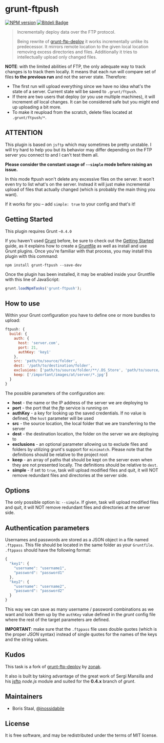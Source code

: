 # grunt-ftpush

[![NPM version](https://badge.fury.io/js/grunt-ftpush.png)](http://badge.fury.io/js/grunt-ftpush)
[![Bitdeli Badge](https://d2weczhvl823v0.cloudfront.net/inossidabile/grunt-ftpush/trend.png)](https://bitdeli.com/free "Bitdeli Badge")

> Incrementally deploy data over the FTP protocol.
>
> Being rewrite of [grunt-ftp-deploy](https://github.com/zonak/grunt-ftp-deploy) it works incrementally
> unlike its predecessor. It mirrors remote location to the given local location removing excess directories
> and files. Additionally it tries to intellectually upload only changed files.

**NOTE**: with the limited abilities of FTP, the only adequate way to track changes is to track them locally. It means that each run will compare set of files **to the previous run** and not the server state. Therefore:

  * The first run will upload everything since we have no idea what's the state of a server. Current state will be saved to `.grunt/ftpush`.
  * If there are two users that deploy (or you use multiple machines), it will increment _all_ local changes. It can be considered safe but you might end up uploading a bit more.
  * To make it reupload from the scratch, delete files located at `.grunt/ftpush/*`.

## ATTENTION

This plugin is based on `jsftp` which may sometimes be pretty unstable. I will try hard to help you but its behavior may differ depending on the FTP server you connect to and I can't test them all.

**Please consider the constant usage of `--simple` mode before raising an issue.**

In this mode ftpush won't delete any excessive files on the server. It won't even try to list what's on the server. Instead it will just make incremental upload of files that actually changed (which is probably the main thing you want).

If it works for you – add `simple: true` to your config and that's it!

## Getting Started
This plugin requires Grunt `~0.4.0`

If you haven't used [Grunt](http://gruntjs.com/) before, be sure to check out the [Getting Started](http://gruntjs.com/getting-started) guide, as it explains how to create a [Gruntfile](http://gruntjs.com/sample-gruntfile) as well as install and use Grunt plugins. Once you're familiar with that process, you may install this plugin with this command:

```shell
npm install grunt-ftpush --save-dev
```

Once the plugin has been installed, it may be enabled inside your Gruntfile with this line of JavaScript:

```js
grunt.loadNpmTasks('grunt-ftpush');
```

## How to use

Within your Grunt configuration you have to define one or more bundles to upload:

```javascript
ftpush: {
  build: {
    auth: {
      host: 'server.com',
      port: 21,
      authKey: 'key1'
    },
    src: 'path/to/source/folder',
    dest: '/path/to/destination/folder',
    exclusions: ['path/to/source/folder/**/.DS_Store', 'path/to/source/folder/**/Thumbs.db', 'dist/tmp'],
    keep: ['/important/images/at/server/*.jpg']
  }
}
```

The possible parameters of the configuration are:

- **host** - the name or the IP address of the server we are deploying to
- **port** - the port that the _ftp_ service is running on
- **authKey** - a key for looking up the saved credentials. If no value is defined, the `host` parameter will be used
- **src** - the source location, the local folder that we are transferring to the server
- **dest** - the destination location, the folder on the server we are deploying to
- **exclusions** - an optional parameter allowing us to exclude files and folders by utilizing grunt's support for `minimatch`. Please note that the definitions should be relative to the project root
- **keep** - an array of paths that should be kept on the server even when they are not presented locally. The definitions should be relative to `dest`.
- **simple** - if set to `true`, task will upload modified files and quit, it will NOT remove redundant files and directories at the server side.

## Options

The only possible option is: `--simple`. If given, task will upload modified files and quit, it will NOT remove redundant files and directories at the server side.

## Authentication parameters

Usernames and passwords are stored as a JSON object in a file named `.ftppass`. This file should be located in the same folder as your `Gruntfile`. `.ftppass` should have the following format:

```javascript
{
  "key1": {
    "username": "username1",
    "password": "password1"
  },
  "key2": {
    "username": "username2",
    "password": "password2"
  }
}
```

This way we can save as many username / password combinations as we want and look them up by the `authKey` value defined in the _grunt_ config file where the rest of the target parameters are defined.

**IMPORTANT**: make sure that the `.ftppass` file uses double quotes (which is the proper _JSON_ syntax) instead of single quotes for the names of the keys and the string values.

## Kudos

This task is a fork of [grunt-ftp-deploy](https://github.com/zonak/grunt-ftp-deploy) by [zonak](https://github.com/zonak).

It also is built by taking advantage of the great work of Sergi Mansilla and his [jsftp](https://github.com/sergi/jsftp) _node.js_ module and suited for the **0.4.x** branch of _grunt_.

## Maintainers

* Boris Staal, [@inossidabile](http://staal.io)

## License

It is free software, and may be redistributed under the terms of MIT license.
